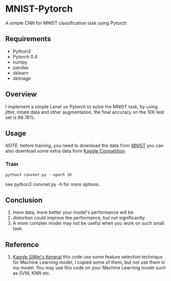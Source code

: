 # MNIST-Pytorch
A simple CNN for MNIST classification task using Pytorch

## Requirements
* Python3
* Pytorch 0.4
* numpy
* pandas
* sklearn
* skimage

## Overview
I implement a simple Lenet on Pytorch to solve the MNIST task, by using  jitter, rotate data and other
augmentation, the final accuracy on the 10K test set is 99.76%.

## Usage
*NOTE*: before training, you need to download the data from [MNIST](http://yann.lecun.com/exdb/mnist/)
you can also download some extra data from [Kaggle Competition](https://www.kaggle.com/c/digit-recognizer/data)

### Train
	python3 convnet.py --epoch 10
see python3 convnet.py -h for more options.

## Conclusion
1. more data, more better your model's performance will be.
2. distortion could improve the performance, but not significantly.
3. A more complex model may not be useful when you work on such small task.

## Reference
1. [Kaggle SiWei's Keneral](https://www.kaggle.com/endlesslethe/siwei-digit-recognizer-top20)
this code use some feature selection technique for Machine Learning model, I copied some of them,
but not use them in my model. You may use this code on your Machine Learning model such as SVM,
KNN etc.
